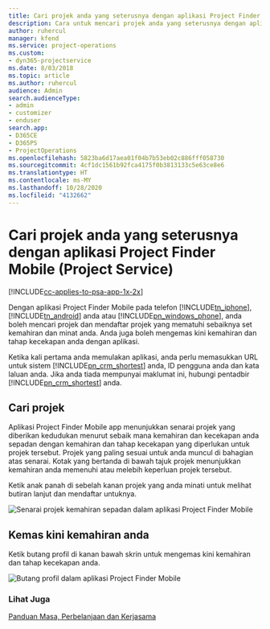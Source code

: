 ```yaml
---
title: Cari projek anda yang seterusnya dengan aplikasi Project Finder Mobile
description: Cara untuk mencari projek anda yang seterusnya dengan aplikasi Project Finder Mobile untuk Project Service
author: ruhercul
manager: kfend
ms.service: project-operations
ms.custom:
- dyn365-projectservice
ms.date: 8/03/2018
ms.topic: article
ms.author: ruhercul
audience: Admin
search.audienceType:
- admin
- customizer
- enduser
search.app:
- D365CE
- D365PS
- ProjectOperations
ms.openlocfilehash: 5823ba6d17aea01f04b7b53eb02c886fff058730
ms.sourcegitcommit: 4cf1dc1561b92fca4175f0b3813133c5e63ce8e6
ms.translationtype: HT
ms.contentlocale: ms-MY
ms.lasthandoff: 10/28/2020
ms.locfileid: "4132662"
---
```

# <a name="find-your-next-project-with-the-project-finder-mobile-app-project-service"></a>Cari projek anda yang seterusnya dengan aplikasi Project Finder Mobile (Project Service)

[!INCLUDE[cc-applies-to-psa-app-1x-2x](../includes/cc-applies-to-psa-app-1x-2x.md)]

Dengan aplikasi Project Finder Mobile pada telefon [!INCLUDE[tn_iphone](../includes/tn-iphone.md)], [!INCLUDE[tn_android](../includes/tn-android.md)] anda atau [!INCLUDE[pn_windows_phone](../includes/pn-windows-phone.md)], anda boleh mencari projek dan mendaftar projek yang mematuhi sebaiknya set kemahiran dan minat anda. Anda juga boleh mengemas kini kemahiran dan tahap kecekapan anda dengan aplikasi.  
  
 Ketika kali pertama anda memulakan aplikasi, anda perlu memasukkan URL untuk sistem [!INCLUDE[pn_crm_shortest](../includes/pn-crm-shortest.md)] anda, ID pengguna anda dan kata laluan anda. Jika anda tiada mempunyai maklumat ini, hubungi pentadbir [!INCLUDE[pn_crm_shortest](../includes/pn-crm-shortest.md)] anda.  
  
## <a name="find-a-project"></a>Cari projek  
 Aplikasi Project Finder Mobile app menunjukkan senarai projek yang diberikan kedudukan menurut sebaik mana kemahiran dan kecekapan anda sepadan dengan kemahiran dan tahap kecekapan yang diperlukan untuk projek tersebut. Projek yang paling sesuai untuk anda muncul di bahagian atas senarai. Kotak yang bertanda di bawah tajuk projek menunjukkan kemahiran anda memenuhi atau melebih keperluan projek tersebut.  
  
 Ketik anak panah di sebelah kanan projek yang anda minati untuk melihat butiran lanjut dan mendaftar untuknya.  
  
 ![Senarai projek kemahiran sepadan dalam aplikasi Project Finder Mobile](../psa/media/project-service-project-finder-list.png "Senarai projek kemahiran sepadan dalam aplikasi Project Finder Mobile")  
  
## <a name="update-your-skills"></a>Kemas kini kemahiran anda  
 Ketik butang profil di kanan bawah skrin untuk mengemas kini kemahiran dan tahap kecekapan anda.  
  
 ![Butang profil dalam aplikasi Project Finder Mobile](../psa/media/project-service-project-finder-profile.png "Butang profil dalam aplikasi Project Finder Mobile")  
  
### <a name="see-also"></a>Lihat Juga  
 [Panduan Masa, Perbelanjaan dan Kerjasama](../psa/time-expense-collaboration-guide.md)
